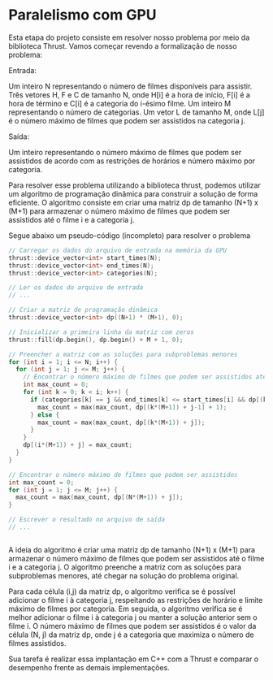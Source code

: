 # Paralelismo com GPU

Esta etapa do projeto consiste em resolver nosso problema por meio da biblioteca Thrust. Vamos começar revendo a formalização de nosso problema:

Entrada:

Um inteiro N representando o número de filmes disponíveis para assistir.
Três vetores H, F e C de tamanho N, onde H[i] é a hora de início, F[i] é a hora de término e C[i] é a categoria do i-ésimo filme.
Um inteiro M representando o número de categorias.
Um vetor L de tamanho M, onde L[j] é o número máximo de filmes que podem ser assistidos na categoria j.

Saída:

Um inteiro representando o número máximo de filmes que podem ser assistidos de acordo com as restrições de horários e número máximo por categoria.


Para resolver esse problema utilizando a biblioteca thrust, podemos utilizar um algoritmo de programação dinâmica para construir a solução de forma eficiente. O algoritmo consiste em criar uma matriz dp de tamanho (N+1) x (M+1) para armazenar o número máximo de filmes que podem ser assistidos até o filme i e a categoria j.

Segue abaixo um pseudo-código (incompleto) para resolver o problema


````C++
// Carregar os dados do arquivo de entrada na memória da GPU
thrust::device_vector<int> start_times(N);
thrust::device_vector<int> end_times(N);
thrust::device_vector<int> categories(N);

// Ler os dados do arquivo de entrada
// ...

// Criar a matriz de programação dinâmica
thrust::device_vector<int> dp((N+1) * (M+1), 0);

// Inicializar a primeira linha da matriz com zeros
thrust::fill(dp.begin(), dp.begin() + M + 1, 0);

// Preencher a matriz com as soluções para subproblemas menores
for (int i = 1; i <= N; i++) {
  for (int j = 1; j <= M; j++) {
    // Encontrar o número máximo de filmes que podem ser assistidos até o filme i e categoria j
    int max_count = 0;
    for (int k = 0; k < i; k++) {
      if (categories[k] == j && end_times[k] <= start_times[i] && dp[(k*(M+1)) + j-1] + 1 <= L[j-1]) {
        max_count = max(max_count, dp[(k*(M+1)) + j-1] + 1);
      } else {
        max_count = max(max_count, dp[(k*(M+1)) + j]);
      }
    }
    dp[(i*(M+1)) + j] = max_count;
  }
}

// Encontrar o número máximo de filmes que podem ser assistidos
int max_count = 0;
for (int j = 1; j <= M; j++) {
  max_count = max(max_count, dp[(N*(M+1)) + j]);
}

// Escrever o resultado no arquivo de saída
// ...



````


A ideia do algoritmo é criar uma matriz dp de tamanho (N+1) x (M+1) para armazenar o número máximo de filmes que podem ser assistidos até o filme i e a categoria j. O algoritmo preenche a matriz com as soluções para subproblemas menores, até chegar na solução do problema original.

Para cada célula (i,j) da matriz dp, o algoritmo verifica se é possível adicionar o filme i à categoria j, respeitando as restrições de horário e limite máximo de filmes por categoria. Em seguida, o algoritmo verifica se é melhor adicionar o filme i à categoria j ou manter a solução anterior sem o filme i. O número máximo de filmes que podem ser assistidos é o valor da célula (N, j) da matriz dp, onde j é a categoria que maximiza o número de filmes assistidos.

Sua tarefa é realizar essa implantação em C++ com a Thrust e comparar o desempenho frente as demais implementações. 